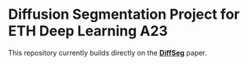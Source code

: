 # Diffusion Segmentation Project for ETH Deep Learning A23

This repository currently builds directly on the **[DiffSeg](https://github.com/PotatoTian/DiffSeg)** paper.